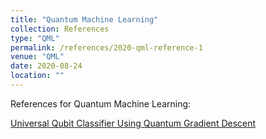```yaml
---
title: "Quantum Machine Learning"
collection: References
type: "QML"
permalink: /references/2020-qml-reference-1
venue: "QML"
date: 2020-08-24
location: ""
---
```


References for Quantum Machine Learning:  

[Universal Qubit Classifier Using Quantum Gradient Descent](https://colab.research.google.com/github/kareem1925/Ismailia-school-of-AI/blob/master/quantum_gradients/universal_qubit_classifier_using_gradient_descent.ipynb)




